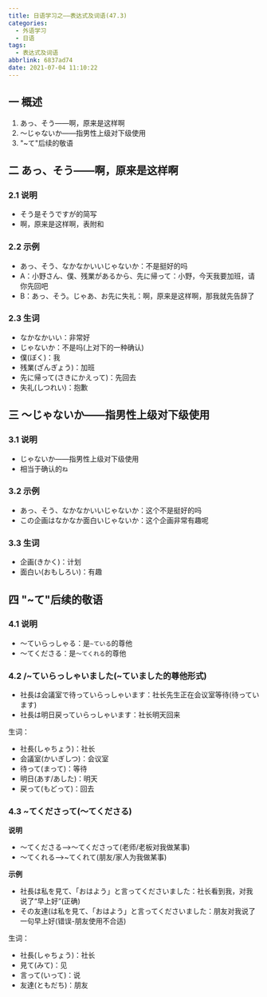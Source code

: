 ```yaml
---
title: 日语学习之——表达式及词语(47.3)
categories:
  - 外语学习
  - 日语
tags:
  - 表达式及词语
abbrlink: 6837ad74
date: 2021-07-04 11:10:22
---
```

## 一 概述

1. あっ、そう——啊，原来是这样啊
2. ～じゃないか——指男性上级对下级使用
3. "~て"后续的敬语

<!--more-->

## 二 あっ、そう——啊，原来是这样啊

### 2.1 说明

* そう是そうですが的简写
* 啊，原来是这样啊，表附和

### 2.2 示例

* あっ、そう、なかなかいいじゃないか：不是挺好的吗
* A：小野さん、僕、残業があるから、先に帰って：小野，今天我要加班，请你先回吧
* B：あっ、そう。じゃあ、お先に失礼：啊，原来是这样啊，那我就先告辞了

### 2.3 生词

* なかなかいい：非常好
* じゃないか：不是吗(上对下的一种确认)
* 僕(ぼく)：我
* 残業(ざんぎょう)：加班
* 先に帰って(さきにかえって)：先回去
* 失礼(しつれい)：抱歉

## 三 ～じゃないか——指男性上级对下级使用

### 3.1 说明

* じゃないか——指男性上级对下级使用
* 相当于确认的`ね`

### 3.2 示例

* あっ、そう、なかなかいいじゃないか：这个不是挺好的吗
* この企画はなかなか面白いじゃないか：这个企画非常有趣呢

### 3.3 生词

* 企画(きかく)：计划
* 面白い(おもしろい)：有趣

## 四 "~て"后续的敬语

### 4.1 说明

* ～ていらっしゃる：是`~ている`的尊他
* 〜てくださる：是`〜てくれる`的尊他

### 4.2 /~ていらっしゃいました(~ていました的尊他形式)

* 社長は会議室で待っていらっしゃいます：社长先生正在会议室等待(待っています)
* 社長は明日戻っていらっしゃいます：社长明天回来

生词：

* 社長(しゃちょう)：社长
* 会議室(かいぎしつ)：会议室 
* 待って(まって)：等待
* 明日(あす/あした)：明天
* 戻って(もどって)：回去

### 4.3 ~てくださって(〜てくださる)

**说明**

* 〜てくださる——>～てくださって(老师/老板对我做某事)
* 〜てくれる——>~てくれて(朋友/家人为我做某事)

**示例**

* 社長は私を見て、「おはよう」と言ってくださいました：社长看到我，对我说了“早上好”(正确)
* その友達(は私を見て、「おはよう」と言ってくださいました：朋友对我说了一句早上好(错误-朋友使用不合适)

生词：

* 社長(しゃちょう)：社长
* 見て(みて)：见
* 言って(いって)：说
* 友達(ともだち)：朋友